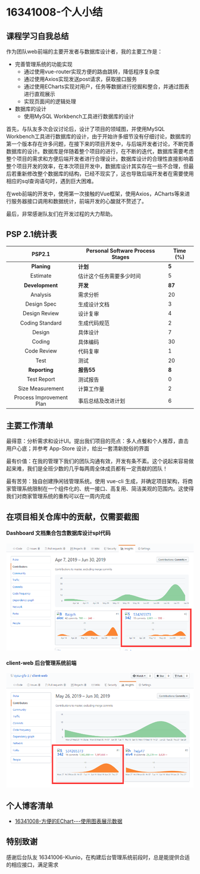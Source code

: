 # 16341008-个人小结

## 课程学习自我总结

作为团队web前端的主要开发者与数据库设计者，我的主要工作是：

* 完善管理系统的功能实现
    * 通过使用vue-router实现方便的路由跳转，降低程序复杂度
    * 通过使用Axios实现发送post请求，获取接口服务
    * 通过使用ECharts实现对用户，任务等数据进行挖掘和整合，并通过图表进行直观展示
    * 实现页面间的逻辑处理
* 数据库的设计
    * 使用MySQL Workbench工具进行数据库的设计

首先，与队友多次会议讨论后，设计了项目的领域图，并使用MySQL Workbench工具进行数据库的设计，由于开始许多细节没有仔细讨论，数据库的第一个版本存在许多问题，在接下来的项目开发中，与后端开发者讨论，不断完善数据库的设计。数据库是伴随着整个项目的进行，在不断的迭代，数据库需要考虑整个项目的需求和方便后端开发者进行合理设计。数据库设计的合理性直接影响着整个项目开发的效率，在本次项目开发中，数据库设计其实存在一些不合理，但最后若重新修改整个数据库的结构，已经不现实了，这也导致后端开发者在需要使用相应的sql查询语句时，遇到巨大困难。

在web前端的开发中，使用第一次接触的Vue框架，使用Axios，ACharts等来进行服务器接口调用和数据统计，前端开发的心酸就不赘述了。

最后，非常感谢队友们在开发过程的大力帮助。

## PSP 2.1统计表

| PSP2.1 | Personal Software Process Stages | Time (%) |
|:--:|---|---|
| __Planing__ | __计划__ | __5__ |
| Estimate | 估计这个任务需要多少时间 | 5 |
| __Development__ | __开发__ | __87__ |
| Analysis | 需求分析 | 20 |
| Design Spec | 生成设计文档 | 3 |
| Design Review | 设计复审 | 4 |
| Coding Standard | 生成代码规范 | 2 |
| Design | 具体设计 | 7 |
| Coding | 具体编码 | 30 |
| Code Review | 代码复审 | 1 |
| Test | 测试 | 20 |
| __Reporting__ | __报告55__| __8__ |
| Test Report | 测试报告 | 0 |
| Size Measurement | 计算工作量 | 2 |
| Process Improvement Plan | 事后总结及改进计划 | 6 |

## 主要工作清单
最得意：分析需求和设计UI。提出我们项目的亮点：多人点餐和个人推荐，直击用户心底；并参考 App-Store 设计，给出一套清新脱俗的界面

最有价值：在我的管理下我们的团队沟通有效，开发有条不紊。这个说起来容易做起来难，我们是全班少数的几乎每两周全体成员都有一定贡献的团队！

最有苦劳：独自创建挣闲钱管理系统。使用 vue-cli 生成，并确定项目架构，将商家管理系统限制在一个组件化的、统一接口、高复用、简洁美观的范围内。这使得我们对商家管理系统的重构可以在一周内完成

## 在项目相关仓库中的贡献，仅需要截图  
  
#### **Dashboard 文档集合包含数据库设计spl代码**
![](./images/git1.png)

#### **client-web 后台管理系统前端**
![](./images/git2.png)

## 个人博客清单
- [16341008-方便的EChart---使用图表展示数据](https://534265373.github.io/Note/%E6%96%B9%E4%BE%BF%E7%9A%84EChart------%E4%BD%BF%E7%94%A8%E5%9B%BE%E8%A1%A8%E5%B1%95%E7%A4%BA%E6%95%B0%E6%8D%AE.html)

## 特别致谢
感谢后台队友 16341006-Klunio，在构建后台管理系统前段时，总是能提供合适的相应接口，满足需求